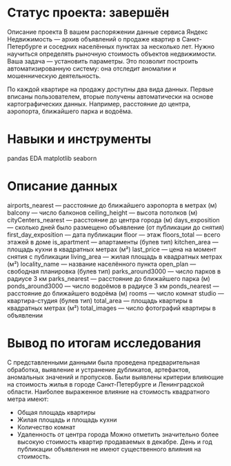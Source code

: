 # Статус проекта: завершён
Описание проекта
В вашем распоряжении данные сервиса Яндекc Недвижимость — архив объявлений о продаже квартир в Санкт-Петербурге и соседних населённых пунктах за несколько лет. Нужно научиться определять рыночную стоимость объектов недвижимости. Ваша задача — установить параметры. Это позволит построить автоматизированную систему: она отследит аномалии и мошенническую деятельность.

По каждой квартире на продажу доступны два вида данных. 
Первые вписаны пользователем, вторые получены автоматически на основе картографических данных. Например, расстояние до центра, аэропорта, ближайшего парка и водоёма.

# Навыки и инструменты
pandas
EDA
matplotlib
seaborn

# Описание данных
airports_nearest — расстояние до ближайшего аэропорта в метрах (м)
balcony — число балконов
ceiling_height — высота потолков (м)
cityCenters_nearest — расстояние до центра города (м)
days_exposition — сколько дней было размещено объявление (от публикации до снятия)
first_day_exposition — дата публикации
floor — этаж
floors_total — всего этажей в доме
is_apartment — апартаменты (булев тип)
kitchen_area — площадь кухни в квадратных метрах (м²)
last_price — цена на момент снятия с публикации
living_area — жилая площадь в квадратных метрах (м²)
locality_name — название населённого пункта
open_plan — свободная планировка (булев тип)
parks_around3000 — число парков в радиусе 3 км
parks_nearest — расстояние до ближайшего парка (м)
ponds_around3000 — число водоёмов в радиусе 3 км
ponds_nearest — расстояние до ближайшего водоёма (м)
rooms — число комнат
studio — квартира-студия (булев тип)
total_area — площадь квартиры в квадратных метрах (м²)
total_images — число фотографий квартиры в объявлении

# Вывод по итогам исследования

С представленными данными была проведена предварительная обработка, выявление и устранение дубликатов, артефактов, аномальных значений и пропусков. Были выявлены критерии влияющие на стоимость жилья в городе Санкт-Петербурге и Ленинградской области. Наиболее выраженное влияние на стоимость квадратного метра имеют:

- Общая площадь квартиры
- Жилая площадь и площадь кухни
- Количество комнат
- Удаленность от центра города
Можно отметить значительно более высокую стоимость квартир продаваемых в декабре. День и год публикации объявления не имеют существенного влияния на стоимость.
